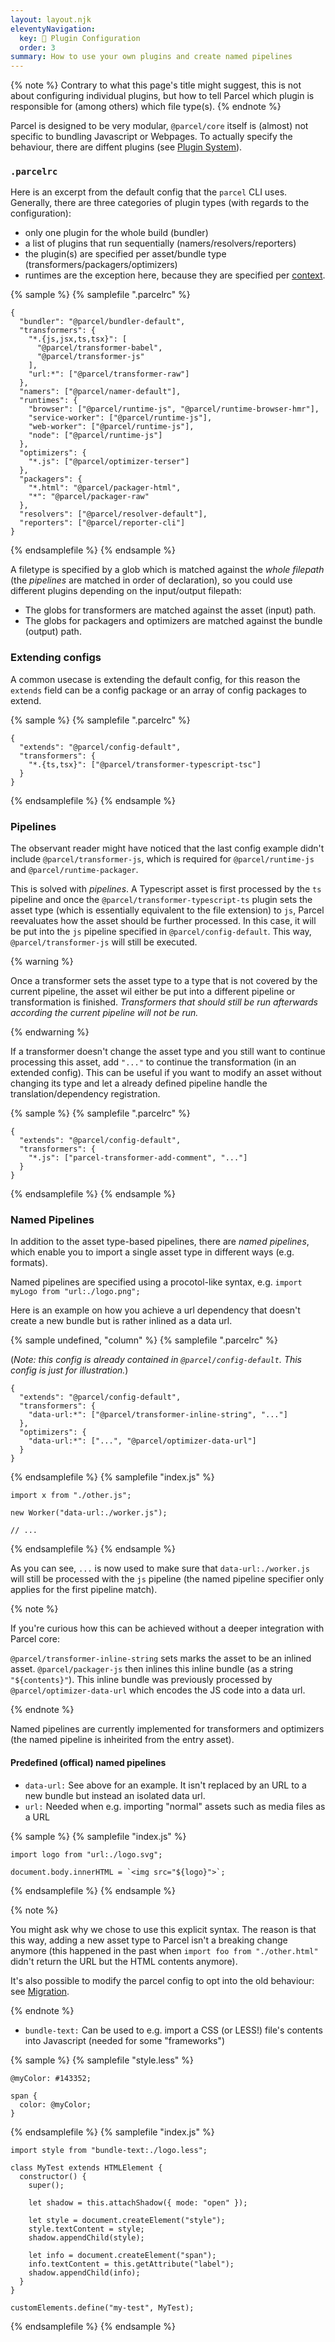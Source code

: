 ```yaml
---
layout: layout.njk
eleventyNavigation:
  key: 🔌 Plugin Configuration
  order: 3
summary: How to use your own plugins and create named pipelines
---
```


{% note %}
Contrary to what this page's title might suggest, this is not about configuring individual plugins, but how to tell Parcel which plugin is responsible for (among others) which file type(s).
{% endnote %}

Parcel is designed to be very modular, `@parcel/core` itself is (almost) not specific to bundling Javascript or Webpages. To actually specify the behaviour, there are diffent plugins (see [Plugin System](/plugin-system/)).

### `.parcelrc`

Here is an excerpt from the default config that the `parcel` CLI uses. Generally, there are three categories of plugin types (with regards to the configuration):

- only one plugin for the whole build (bundler)
- a list of plugins that run sequentially (namers/resolvers/reporters)
- the plugin(s) are specified per asset/bundle type (transformers/packagers/optimizers)
- runtimes are the exception here, because they are specified per [context](/getting-started/configuration/#targets-2).

{% sample %}
{% samplefile ".parcelrc" %}

```json/3,14,17
{
  "bundler": "@parcel/bundler-default",
  "transformers": {
    "*.{js,jsx,ts,tsx}": [
      "@parcel/transformer-babel",
      "@parcel/transformer-js"
    ],
    "url:*": ["@parcel/transformer-raw"]
  },
  "namers": ["@parcel/namer-default"],
  "runtimes": {
    "browser": ["@parcel/runtime-js", "@parcel/runtime-browser-hmr"],
    "service-worker": ["@parcel/runtime-js"],
    "web-worker": ["@parcel/runtime-js"],
    "node": ["@parcel/runtime-js"]
  },
  "optimizers": {
    "*.js": ["@parcel/optimizer-terser"]
  },
  "packagers": {
    "*.html": "@parcel/packager-html",
    "*": "@parcel/packager-raw"
  },
  "resolvers": ["@parcel/resolver-default"],
  "reporters": ["@parcel/reporter-cli"]
}
```

{% endsamplefile %}
{% endsample %}

A filetype is specified by a glob which is matched against the _whole filepath_ (the _pipelines_ are matched in order of declaration), so you could use different plugins depending on the input/output filepath:

- The globs for transformers are matched against the asset (input) path.
- The globs for packagers and optimizers are matched against the bundle (output) path.

### Extending configs

A common usecase is extending the default config, for this reason the `extends` field can be a config package or an array of config packages to extend.

{% sample %}
{% samplefile ".parcelrc" %}

```json/1
{
  "extends": "@parcel/config-default",
  "transformers": {
    "*.{ts,tsx}": ["@parcel/transformer-typescript-tsc"]
  }
}
```

{% endsamplefile %}
{% endsample %}

### Pipelines

The observant reader might have noticed that the last config example didn't include `@parcel/transformer-js`, which is required for `@parcel/runtime-js` and `@parcel/runtime-packager`.

This is solved with _pipelines_. A Typescript asset is first processed by the `ts` pipeline and once the `@parcel/transformer-typescript-ts` plugin sets the asset type (which is essentially equivalent to the file extension) to `js`, Parcel reevaluates how the asset should be further processed. In this case, it will be put into the `js` pipeline specified in `@parcel/config-default`. This way, `@parcel/transformer-js` will still be executed.

{% warning %}

Once a transformer sets the asset type to a type that is not covered by the current pipeline, the asset wil either be put into a different pipeline or transformation is finished. _Transformers that should still be run afterwards according the current pipeline will not be run._

{% endwarning %}

If a transformer doesn't change the asset type and you still want to continue processing this asset, add `"..."` to continue the transformation (in an extended config). This can be useful if you want to modify an asset without changing its type and let a already defined pipeline handle the translation/dependency registration.

{% sample  %}
{% samplefile ".parcelrc" %}

```json/3
{
  "extends": "@parcel/config-default",
  "transformers": {
    "*.js": ["parcel-transformer-add-comment", "..."]
  }
}
```

{% endsamplefile %}
{% endsample %}

### Named Pipelines

In addition to the asset type-based pipelines, there are _named pipelines_, which enable you to import a single asset type in different ways (e.g. formats).

Named pipelines are specified using a procotol-like syntax, e.g. `import myLogo from "url:./logo.png";`

Here is an example on how you achieve a url dependency that doesn't create a new bundle but is rather inlined as a data url.

{% sample undefined, "column" %}
{% samplefile ".parcelrc" %}

(_Note: this config is already contained in `@parcel/config-default`. This config is just for illustration._)

```json/3,6
{
  "extends": "@parcel/config-default",
  "transformers": {
    "data-url:*": ["@parcel/transformer-inline-string", "..."]
  },
  "optimizers": {
    "data-url:*": ["...", "@parcel/optimizer-data-url"]
  }
}
```

{% endsamplefile %}
{% samplefile "index.js" %}

```js/2
import x from "./other.js";

new Worker("data-url:./worker.js");

// ...
```

{% endsamplefile %}
{% endsample %}

As you can see, `...` is now used to make sure that `data-url:./worker.js` will still be processed with the `js` pipeline (the named pipeline specifier only applies for the first pipeline match).

{% note %}

If you're curious how this can be achieved without a deeper integration with Parcel core:

`@parcel/transformer-inline-string` sets marks the asset to be an inlined asset. `@parcel/packager-js` then inlines this inline bundle (as a string `"${contents}"`). This inline bundle was previously processed by `@parcel/optimizer-data-url` which encodes the JS code into a data url.

{% endnote %}

Named pipelines are currently implemented for transformers and optimizers (the named pipeline is inheirited from the entry asset).

#### Predefined (offical) named pipelines

- `data-url:` See above for an example. It isn't replaced by an URL to a new bundle but instead an isolated data url.
- `url:` Needed when e.g. importing "normal" assets such as media files as a URL

{% sample %}
{% samplefile "index.js" %}

```js/0
import logo from "url:./logo.svg";

document.body.innerHTML = `<img src="${logo}">`;
```

{% endsamplefile %}
{% endsample %}

{% note %}

You might ask why we chose to use this explicit syntax. The reason is that this way, adding a new asset type to Parcel isn't a breaking change anymore (this happened in the past when `import foo from "./other.html"` didn't return the URL but the HTML contents anymore).

It's also possible to modify the parcel config to opt into the old behaviour: see [Migration](/getting-started/migration/#importing-non-code-assets-from-javascript).

{% endnote %}

- `bundle-text:` Can be used to e.g. import a CSS (or LESS!) file's contents into Javascript (needed for some "frameworks")

{% sample %}
{% samplefile "style.less" %}

```less
@myColor: #143352;

span {
  color: @myColor;
}
```

{% endsamplefile %}
{% samplefile "index.js" %}

```js/0,9
import style from "bundle-text:./logo.less";

class MyTest extends HTMLElement {
  constructor() {
    super();

    let shadow = this.attachShadow({ mode: "open" });

    let style = document.createElement("style");
    style.textContent = style;
    shadow.appendChild(style);

    let info = document.createElement("span");
    info.textContent = this.getAttribute("label");
    shadow.appendChild(info);
  }
}

customElements.define("my-test", MyTest);
```

{% endsamplefile %}
{% endsample %}
